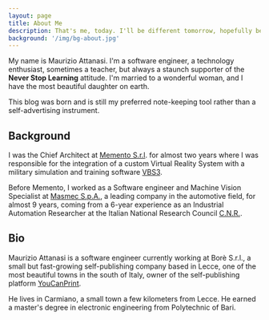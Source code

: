 ```yaml
---
layout: page
title: About Me
description: That's me, today. I'll be different tomorrow, hopefully better.
background: '/img/bg-about.jpg'
---
```


My name is Maurizio Attanasi. I'm a software engineer, a technology enthusiast, sometimes a teacher, but always a staunch supporter of the **Never Stop Learning** attitude. I'm married to a wonderful woman, and I have the most beautiful daughter on earth.

This blog was born and is still my preferred note-keeping tool rather than a self-advertising instrument.

## Background

I was the Chief Architect at [Memento S.r.l](http://www.memento-productions.net/). for almost two years where I was responsible for the integration of a custom Virtual Reality System with a military simulation and training software [VBS3](https://bisimulations.com/products/vbs3).

Before Memento, I worked as a Software engineer and Machine Vision Specialist at [Masmec S.p.A.](https://www.masmec.com/), a leading company in the automotive field, for almost 9 years, coming from a 6-year experience as an Industrial Automation Researcher at the Italian National Research Council [C.N.R.](https://www.stiima.cnr.it/it/).

## Bio

Maurizio Attanasi is a software engineer currently working at Borè S.r.l., a small but fast-growing self-publishing company based in Lecce, one of the most beautiful towns in the south of Italy, owner of the self-publishing platform [YouCanPrint](https://www.youcanprint.it/).

He lives in Carmiano, a small town a few kilometers from Lecce. He earned a master's degree in electronic engineering from Polytechnic of Bari.
